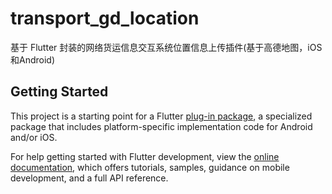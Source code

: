 # transport_gd_location

基于 Flutter 封装的网络货运信息交互系统位置信息上传插件(基于高德地图，iOS和Android)

## Getting Started

This project is a starting point for a Flutter
[plug-in package](https://flutter.dev/developing-packages/),
a specialized package that includes platform-specific implementation code for
Android and/or iOS.

For help getting started with Flutter development, view the
[online documentation](https://flutter.dev/docs), which offers tutorials,
samples, guidance on mobile development, and a full API reference.

